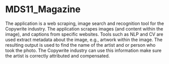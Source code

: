 # MDS11_Magazine

The application is a web scraping, image search and recognition tool for the Copywrite industry. The application scrapes images (and content within the image), and captions from specific websites. Tools such as NLP and CV are used extract metadata about the image, e.g., artwork within the image. The resulting output is used to find the name of the artist and or person who took the photo. The Copywrite industry can use this information make sure the artist is correctly attributed and compensated.
